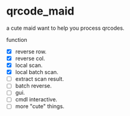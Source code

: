 # qrcode_maid
a cute maid want to help you process qrcodes.

function

- [x] reverse row.
- [x] reverse col.
- [x] local scan.
- [x] local batch scan.
- [ ] extract scan result.
- [ ] batch reverse.
- [ ] gui.
- [ ] cmdl interactive.
- [ ] more "cute" things.